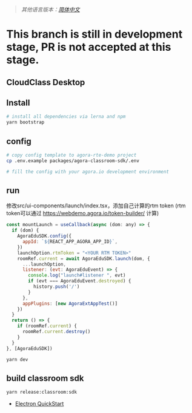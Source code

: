 > *其他语言版本：[简体中文](README.zh.md)*

# This branch is still in development stage, PR is not accepted at this stage.
## CloudClass Desktop

## Install  
```bash
# install all dependencies via lerna and npm
yarn bootstrap
```

## config
```bash
# copy config template to agora-rte-demo project
cp .env.example packages/agora-classroom-sdk/.env

# fill the config with your agora.io development environment
```

## run
修改src/ui-components/launch/index.tsx，添加自己计算的rtm token (rtm token可以通过 https://webdemo.agora.io/token-builder/ 计算)
```javascript
const mountLaunch = useCallback(async (dom: any) => {
  if (dom) {
    AgoraEduSDK.config({
      appId: `${REACT_APP_AGORA_APP_ID}`,
    })
    launchOption.rtmToken = "<YOUR RTM TOKEN>"
    roomRef.current = await AgoraEduSDK.launch(dom, {
      ...launchOption,
      listener: (evt: AgoraEduEvent) => {
        console.log("launch#listener ", evt)
        if (evt === AgoraEduEvent.destroyed) {
          history.push('/')
        }
      },
      appPlugins: [new AgoraExtAppTest()]
    })
  }
  return () => {
    if (roomRef.current) {
      roomRef.current.destroy()
    }
  }
}, [AgoraEduSDK])
```


```bash
yarn dev
```

## build classroom sdk
```bash
yarn release:classroom:sdk
```

+ [Electron QuickStart](./packages/agora-electron-edu-demo/README.md)
